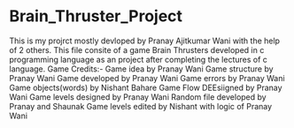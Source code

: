 # Brain_Thruster_Project
This is my projrct mostly devloped by Pranay Ajitkumar Wani with the help of 2 others. This file consite of a game Brain Thrusters developed in c programming language as an project after completing the lectures of c language.
Game Credits:-
Game idea by Pranay Wani
Game structure by Pranay Wani
Game developed by Pranay Wani
Game errors by Pranay Wani
Game objects(words) by Nishant Bahare
Game Flow DEEsiigned by Pranay Wani
Game levels designed by Pranay Wani
Random file developed by Pranay and Shaunak
Game levels edited by Nishant with logic of Pranay Wani
